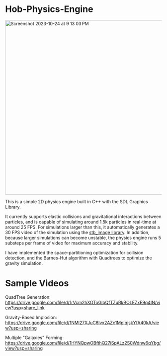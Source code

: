 # Hob-Physics-Engine

<img width="560" alt="Screenshot 2023-10-24 at 9 13 03 PM" src="https://github.com/sameeragrawal536/Hob-Physics-Engine/assets/65458627/ff1a0dd5-9954-46e4-8de9-1e78d05aeee8">

 
This is a simple 2D physics engine built in C++ with the SDL Graphics Library. 

It currently supports elastic collisions and gravitational interactions between particles, and is capable of simulating around 1.5k particles in real-time at around 25 FPS. For simulations larger than this, it automatically generates a 30 FPS video of the simulation using the [stb_image library](https://github.com/nothings/stb). In addition, because larger simulations can become unstable, the physics engine runs 5 substeps per frame of video for maximum accuracy and stability.

I have implemented the space-partitioning optimization for collision detection, and the Barnes-Hut algorithm with Quadtrees to optimize the gravity simulation. 

# Sample Videos

QuadTree Generation: https://drive.google.com/file/d/1rVcm2hXOToGibQfTZuRkBOLEZxE9q4IN/view?usp=share_link

Gravity-Based Implosion: https://drive.google.com/file/d/1NMl27XJuC6lvx2AZc1MpIqjskYfA40kA/view?usp=sharing

Multiple "Galaxies" Forming: https://drive.google.com/file/d/1HYNQpwOBfthQ27iSpALz2S0Wdnw6qYbg/view?usp=sharing
